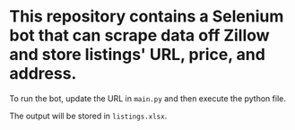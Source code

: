 # This repository contains a Selenium bot that can scrape data off Zillow and store listings' URL, price, and address.

To run the bot, update the URL in `main.py` and then execute the python file.

The output will be stored in `listings.xlsx`.
